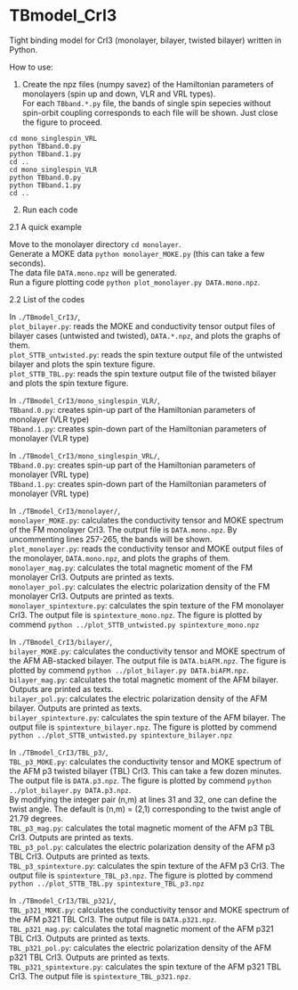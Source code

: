 # TBmodel_CrI3
Tight binding model for CrI3 (monolayer, bilayer, twisted bilayer) written in Python.

How to use:
1. Create the npz files (numpy savez) of the Hamiltonian parameters of monolayers 
 (spin up and down, VLR and VRL types).  
 For each `TBband.*.py` file, the bands of single spin sepecies without spin-orbit coupling
 corresponds to each file will be shown. Just close the figure to proceed.  

```
cd mono_singlespin_VRL
python TBband.0.py 
python TBband.1.py
cd ..
cd mono_singlespin_VLR
python TBband.0.py 
python TBband.1.py
cd ..
```

2. Run each code

  2.1 A quick example
  
Move to the monolayer directory `cd monolayer`.  
Generate a MOKE data `python monolayer_MOKE.py` (this can take a few seconds).  
The data file `DATA.mono.npz` will be generated.  
Run a figure plotting code `python plot_monolayer.py DATA.mono.npz`.  

  2.2 List of the codes
  
In `./TBmodel_CrI3/`,  
`plot_bilayer.py`: reads the MOKE and conductivity tensor output files of bilayer cases (untwisted and twisted), `DATA.*.npz`, and plots the graphs of them.  
`plot_STTB_untwisted.py`: reads the spin texture output file of the untwisted bilayer and plots the spin texture figure.  
`plot_STTB_TBL.py`: reads the spin texture output file of the twisted bilayer and plots the spin texture figure.  

In `./TBmodel_CrI3/mono_singlespin_VLR/`,  
`TBband.0.py`: creates spin-up part of the Hamiltonian parameters of monolayer (VLR type)  
`TBband.1.py`: creates spin-down part of the Hamiltonian parameters of monolayer (VLR type)  

In `./TBmodel_CrI3/mono_singlespin_VRL/`,  
`TBband.0.py`: creates spin-up part of the Hamiltonian parameters of monolayer (VRL type)  
`TBband.1.py`: creates spin-down part of the Hamiltonian parameters of monolayer (VRL type)  

In `./TBmodel_CrI3/monolayer/`,  
`monolayer_MOKE.py`: calculates the conductivity tensor and MOKE spectrum of the FM monolayer CrI3. The output file is `DATA.mono.npz`. 
By uncommenting lines 257-265, the bands will be shown.  
`plot_monolayer.py`: reads the conductivity tensor and MOKE output files of the monolayer, `DATA.mono.npz`, and plots the graphs of them.  
`monolayer_mag.py`: calculates the total magnetic moment of the FM monolayer CrI3. Outputs are printed as texts.  
`monolayer_pol.py`: calculates the electric polarization density of the FM monolayer CrI3. Outputs are printed as texts.  
`monolayer_spintexture.py`: calculates the spin texture of the FM monolayer CrI3. The output file is `spintexture_mono.npz`. 
The figure is plotted by commend `python ../plot_STTB_untwisted.py spintexture_mono.npz`  

In `./TBmodel_CrI3/bilayer/`,  
`bilayer_MOKE.py`: calculates the conductivity tensor and MOKE spectrum of the AFM AB-stacked bilayer. The output file is `DATA.biAFM.npz`. 
The figure is plotted by commend `python ../plot_bilayer.py DATA.biAFM.npz`.  
`bilayer_mag.py`: calculates the total magnetic moment of the AFM bilayer. Outputs are printed as texts.  
`bilayer_pol.py`: calculates the electric polarization density of the AFM bilayer. Outputs are printed as texts.  
`bilayer_spintexture.py`: calculates the spin texture of the AFM bilayer. The output file is `spintexture_bilayer.npz`. 
The figure is plotted by commend `python ../plot_STTB_untwisted.py spintexture_bilayer.npz`  

In `./TBmodel_CrI3/TBL_p3/`,  
`TBL_p3_MOKE.py`: calculates the conductivity tensor and MOKE spectrum of the AFM p3 twisted bilayer (TBL) CrI3. 
This can take a few dozen minutes. The output file is `DATA.p3.npz`. 
The figure is plotted by commend `python ../plot_bilayer.py DATA.p3.npz`.  
By modifying the integer pair (n,m) at lines 31 and 32, one can define the twist angle. 
The default is (n,m) = (2,1) corresponding to the twist angle of 21.79 degrees.  
`TBL_p3_mag.py`: calculates the total magnetic moment of the AFM p3 TBL CrI3. Outputs are printed as texts.  
`TBL_p3_pol.py`: calculates the electric polarization density of the AFM p3 TBL CrI3. Outputs are printed as texts.  
`TBL_p3_spintexture.py`: calculates the spin texture of the AFM p3 CrI3. The output file is `spintexture_TBL_p3.npz`. 
The figure is plotted by commend `python ../plot_STTB_TBL.py spintexture_TBL_p3.npz`  

In `./TBmodel_CrI3/TBL_p321/`,  
`TBL_p321_MOKE.py`: calculates the conductivity tensor and MOKE spectrum of the AFM p321 TBL CrI3. The output file is `DATA.p321.npz`.  
`TBL_p321_mag.py`: calculates the total magnetic moment of the AFM p321 TBL CrI3. Outputs are printed as texts.  
`TBL_p321_pol.py`: calculates the electric polarization density of the AFM p321 TBL CrI3. Outputs are printed as texts.  
`TBL_p321_spintexture.py`: calculates the spin texture of the AFM p321 TBL CrI3. The output file is `spintexture_TBL_p321.npz`.  

